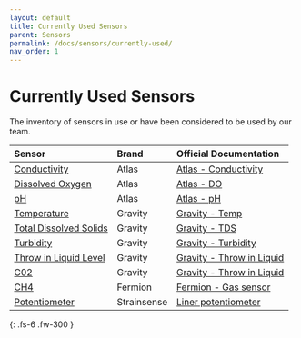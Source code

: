 ```yaml
---
layout: default
title: Currently Used Sensors
parent: Sensors
permalink: /docs/sensors/currently-used/
nav_order: 1
---
```


# Currently Used Sensors

The inventory of sensors in use or have been considered to be used by our team.


| Sensor        | Brand          | Official Documentation |
|:-------------|:------------------|:------|
| [Conductivity](https://bcit-reseach-long-term-issp.github.io/docs/sensors/atlas/ec/) | Atlas |[Atlas - Conductivity](https://atlas-scientific.com/kits/conductivity-k-0-1-kit/)|
| [Dissolved Oxygen](https://bcit-reseach-long-term-issp.github.io/docs/sensors/atlas/do/) | Atlas |[Atlas - DO](https://atlas-scientific.com/gravity-analog-do-kit/)|
| [pH](https://bcit-reseach-long-term-issp.github.io/docs/sensors/atlas/ph/) | Atlas | [Atlas - pH](https://atlas-scientific.com/kits/ph-kit/) |
| [Temperature](https://bcit-reseach-long-term-issp.github.io/docs/sensors/gravity/temp/) | Gravity |[Gravity - Temp](https://www.dfrobot.com/product-1354.html)|
| [Total Dissolved Solids](https://bcit-reseach-long-term-issp.github.io/docs/sensors/gravity/tds/) | Gravity |[Gravity - TDS](https://www.dfrobot.com/product-1662.html)|
| [Turbidity](https://bcit-reseach-long-term-issp.github.io/docs/sensors/gravity/tbd/) | Gravity |[Gravity - Turbidity](https://www.dfrobot.com/product-1394.html)|
| [Throw in Liquid Level](https://bcit-reseach-long-term-issp.github.io/docs/sensors/gravity/throw-in-liquid-level/) | Gravity |[Gravity - Throw in Liquid](https://www.dfrobot.com/product-1863.html)|
| [C02](https://bcit-reseach-long-term-issp.github.io/docs/sensors/gravity/co2) | Gravity |[Gravity - Throw in Liquid](https://web.archive.org/web/20220130200826/https://wiki.dfrobot.com/Gravity__Analog_Infrared_CO2_Sensor_For_Arduino_SKU__SEN0219)|
| [CH4](https://bcit-reseach-long-term-issp.github.io/docs/sensors/fermion/MEMS-gas-sensor-MiCS-5524/) | Fermion | [Fermion - Gas sensor](https://wiki.dfrobot.com/Fermion__MEMS_Gas_Sensor___MiCS-5524_SKU_SEN0440)
| [Potentiometer](https://bcit-reseach-long-term-issp.github.io/docs/sensors/strainsense/MS-13SR-linear-potentiometer/) | Strainsense | [Liner potentiometer](https://www.strainsense.co.uk/product/ms-13sr-linear-potentiometer/)



{: .fs-6 .fw-300 }

